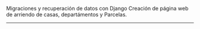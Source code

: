 Migraciones y recuperación de datos con Django
Creación de página web de arriendo de casas, departámentos y Parcelas.

---
